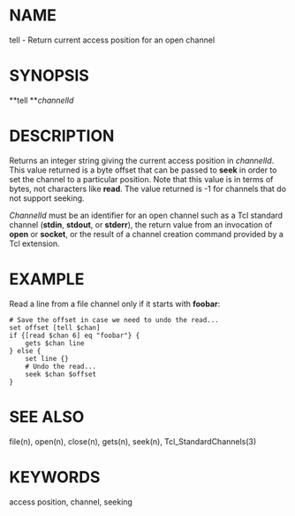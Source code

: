 # NAME

tell - Return current access position for an open channel

# SYNOPSIS

**tell ***channelId*

# DESCRIPTION

Returns an integer string giving the current access position in
*channelId*. This value returned is a byte offset that can be passed to
**seek** in order to set the channel to a particular position. Note that
this value is in terms of bytes, not characters like **read**. The value
returned is -1 for channels that do not support seeking.

*ChannelId* must be an identifier for an open channel such as a Tcl
standard channel (**stdin**, **stdout**, or **stderr**), the return
value from an invocation of **open** or **socket**, or the result of a
channel creation command provided by a Tcl extension.

# EXAMPLE

Read a line from a file channel only if it starts with **foobar**:

    # Save the offset in case we need to undo the read...
    set offset [tell $chan]
    if {[read $chan 6] eq "foobar"} {
        gets $chan line
    } else {
        set line {}
        # Undo the read...
        seek $chan $offset
    }

# SEE ALSO

file(n), open(n), close(n), gets(n), seek(n), Tcl_StandardChannels(3)

# KEYWORDS

access position, channel, seeking

<!---
Copyright (c) 1993 The Regents of the University of California
Copyright (c) 1994-1996 Sun Microsystems, Inc
-->

